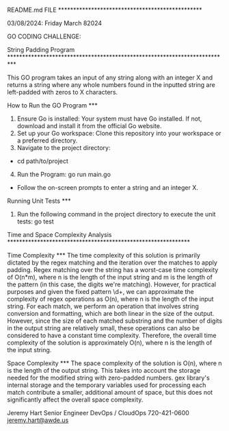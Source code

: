 
README.md FILE ************************************************

03/08/2024: 
Friday March 82024

GO CODING CHALLENGE: 

String Padding Program **************************************************************************

This GO program takes an input of any string along with an integer X and returns a string where any whole numbers found in the inputted string are left-padded with zeros to X characters.

How to Run the GO Program ***

1. Ensure Go is installed: Your system must have Go installed. If not, download and install it from the official Go website.
2. Set up your Go workspace: Clone this repository into your workspace or a preferred directory.
3. Navigate to the project directory: 
- cd path/to/project
4. Run the Program: go run main.go
- Follow the on-screen prompts to enter a string and an integer X.

Running Unit Tests ***

1. Run the following command in the project directory to execute the unit tests: go test


Time and Space Complexity Analysis *************************************************************

Time Complexity ***
The time complexity of this solution is primarily dictated by the regex matching and the iteration over the matches to apply padding. Regex matching over the string has a worst-case time complexity of O(n*m), where n is the length of the input string and m is the length of the pattern (in this case, the digits we're matching). However, for practical purposes and given the fixed pattern \d+, we can approximate the complexity of regex operations as O(n), where n is the length of the input string. For each match, we perform an operation that involves string conversion and formatting, which are both linear in the size of the output. However, since the size of each matched substring and the number of digits in the output string are relatively small, these operations can also be considered to have a constant time complexity. Therefore, the overall time complexity of the solution is approximately O(n), where n is the length of the input string.

Space Complexity ***
The space complexity of the solution is O(n), where n is the length of the output string. This takes into account the storage needed for the modified string with zero-padded numbers.
gex library's internal storage and the temporary variables used for processing each match contribute a smaller, additional amount of space, but this does not significantly affect the overall space complexity.

Jeremy Hart
Senior Engineer 
DevOps / CloudOps
720-421-0600
jeremy.hart@awde.us

